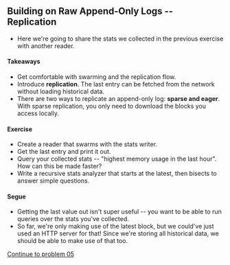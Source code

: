 ## Building on Raw Append-Only Logs -- Replication
* Here we're going to share the stats we collected in the previous exercise with another reader.

#### Takeaways
* Get comfortable with swarming and the replication flow.
* Introduce __replication__. The last entry can be fetched from the network without loading historical data.
* There are two ways to replicate an append-only log: __sparse and eager__. With sparse replication, you only need to download the blocks you access locally.

#### Exercise
* Create a reader that swarms with the stats writer.
* Get the last entry and print it out.
* Query your collected stats -- "highest memory usage in the last hour". How can this be made faster?
* Write a recursive stats analyzer that starts at the latest, then bisects to answer simple questions.

#### Segue
* Getting the last value out isn't super useful -- you want to be able to run queries over the stats you've collected.
* So far, we're only making use of the latest block, but we could've just used an HTTP server for that! Since we're storing all historical data, we should be able to make use of that too.

[Continue to problem 05](05.md)
